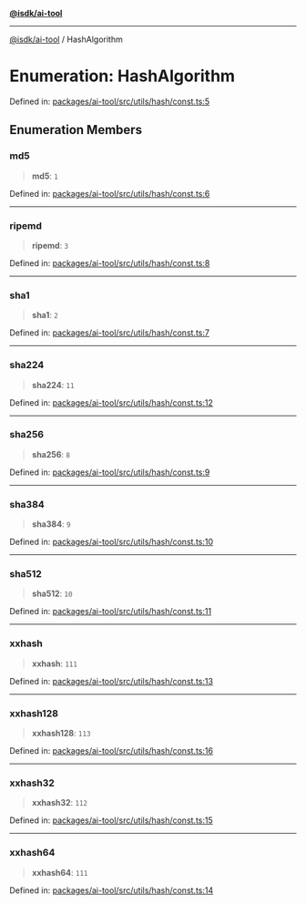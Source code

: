 [**@isdk/ai-tool**](../README.md)

***

[@isdk/ai-tool](../globals.md) / HashAlgorithm

# Enumeration: HashAlgorithm

Defined in: [packages/ai-tool/src/utils/hash/const.ts:5](https://github.com/isdk/ai-tool.js/blob/62dd65284e1c50d2e8546a14ae292154369bdb2c/src/utils/hash/const.ts#L5)

## Enumeration Members

### md5

> **md5**: `1`

Defined in: [packages/ai-tool/src/utils/hash/const.ts:6](https://github.com/isdk/ai-tool.js/blob/62dd65284e1c50d2e8546a14ae292154369bdb2c/src/utils/hash/const.ts#L6)

***

### ripemd

> **ripemd**: `3`

Defined in: [packages/ai-tool/src/utils/hash/const.ts:8](https://github.com/isdk/ai-tool.js/blob/62dd65284e1c50d2e8546a14ae292154369bdb2c/src/utils/hash/const.ts#L8)

***

### sha1

> **sha1**: `2`

Defined in: [packages/ai-tool/src/utils/hash/const.ts:7](https://github.com/isdk/ai-tool.js/blob/62dd65284e1c50d2e8546a14ae292154369bdb2c/src/utils/hash/const.ts#L7)

***

### sha224

> **sha224**: `11`

Defined in: [packages/ai-tool/src/utils/hash/const.ts:12](https://github.com/isdk/ai-tool.js/blob/62dd65284e1c50d2e8546a14ae292154369bdb2c/src/utils/hash/const.ts#L12)

***

### sha256

> **sha256**: `8`

Defined in: [packages/ai-tool/src/utils/hash/const.ts:9](https://github.com/isdk/ai-tool.js/blob/62dd65284e1c50d2e8546a14ae292154369bdb2c/src/utils/hash/const.ts#L9)

***

### sha384

> **sha384**: `9`

Defined in: [packages/ai-tool/src/utils/hash/const.ts:10](https://github.com/isdk/ai-tool.js/blob/62dd65284e1c50d2e8546a14ae292154369bdb2c/src/utils/hash/const.ts#L10)

***

### sha512

> **sha512**: `10`

Defined in: [packages/ai-tool/src/utils/hash/const.ts:11](https://github.com/isdk/ai-tool.js/blob/62dd65284e1c50d2e8546a14ae292154369bdb2c/src/utils/hash/const.ts#L11)

***

### xxhash

> **xxhash**: `111`

Defined in: [packages/ai-tool/src/utils/hash/const.ts:13](https://github.com/isdk/ai-tool.js/blob/62dd65284e1c50d2e8546a14ae292154369bdb2c/src/utils/hash/const.ts#L13)

***

### xxhash128

> **xxhash128**: `113`

Defined in: [packages/ai-tool/src/utils/hash/const.ts:16](https://github.com/isdk/ai-tool.js/blob/62dd65284e1c50d2e8546a14ae292154369bdb2c/src/utils/hash/const.ts#L16)

***

### xxhash32

> **xxhash32**: `112`

Defined in: [packages/ai-tool/src/utils/hash/const.ts:15](https://github.com/isdk/ai-tool.js/blob/62dd65284e1c50d2e8546a14ae292154369bdb2c/src/utils/hash/const.ts#L15)

***

### xxhash64

> **xxhash64**: `111`

Defined in: [packages/ai-tool/src/utils/hash/const.ts:14](https://github.com/isdk/ai-tool.js/blob/62dd65284e1c50d2e8546a14ae292154369bdb2c/src/utils/hash/const.ts#L14)
